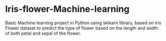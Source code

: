 # Iris-flower-Machine-learning
Basic Machine learning project in Python using sklearn library, based on Iris Flower dataset to predict the type of flower based on the length and width of both petal and sepal of the flower.
